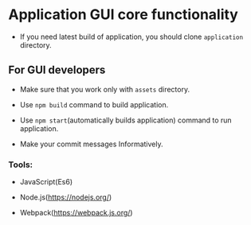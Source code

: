 # Application GUI core functionality

- If you need latest build of application, you should clone `application`
directory.

## For GUI developers

- Make sure that you work only with `assets` directory.

- Use `npm build` command to build application.

- Use `npm start`(automatically builds application) command to run application. 

- Make your commit messages Informatively.

### Tools:

- JavaScript(Es6)

- Node.js(https://nodejs.org/)

- Webpack(https://webpack.js.org/)

